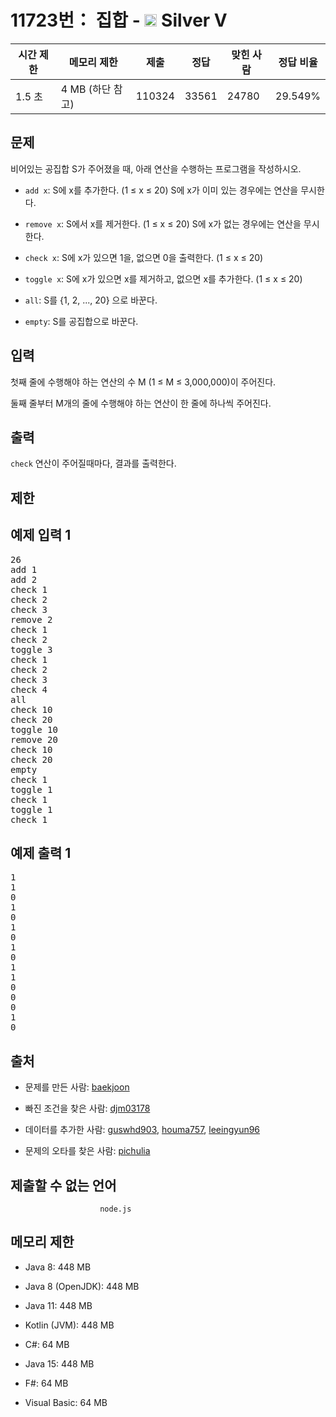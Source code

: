 # 11723번： 집합 - <img src="https://static.solved.ac/tier_small/6.svg" style="height:20px" /> Silver V



| 시간 제한 | 메모리 제한 | 제출 | 정답 | 맞힌 사람 | 정답 비율 |
| --- | --- | --- | --- | --- | --- |
| 1.5 초 | 4 MB (하단 참고) | 110324 | 33561 | 24780 | 29.549% |
## 문제

비어있는 공집합 S가 주어졌을 때, 아래 연산을 수행하는 프로그램을 작성하시오.

- <code>add x</code>: S에 x를 추가한다. (1 ≤ x ≤ 20) S에 x가 이미 있는 경우에는 연산을 무시한다.

- <code>remove x</code>: S에서 x를 제거한다. (1 ≤ x ≤ 20) S에 x가 없는 경우에는 연산을 무시한다.

- <code>check x</code>: S에 x가 있으면 1을, 없으면 0을 출력한다. (1 ≤ x ≤ 20)

- <code>toggle x</code>: S에 x가 있으면 x를 제거하고, 없으면 x를 추가한다. (1 ≤ x ≤ 20)

- <code>all</code>: S를 {1, 2, ..., 20} 으로 바꾼다.

- <code>empty</code>: S를 공집합으로 바꾼다.

## 입력

첫째 줄에 수행해야 하는 연산의 수 M (1 ≤ M ≤ 3,000,000)이 주어진다.

둘째 줄부터 M개의 줄에 수행해야 하는 연산이 한 줄에 하나씩 주어진다.

## 출력

<code>check</code> 연산이 주어질때마다, 결과를 출력한다.

## 제한

## 예제 입력 1

<pre>26
add 1
add 2
check 1
check 2
check 3
remove 2
check 1
check 2
toggle 3
check 1
check 2
check 3
check 4
all
check 10
check 20
toggle 10
remove 20
check 10
check 20
empty
check 1
toggle 1
check 1
toggle 1
check 1
</pre>
## 예제 출력 1

<pre>1
1
0
1
0
1
0
1
0
1
1
0
0
0
1
0
</pre>
## 출처

- 문제를 만든 사람: [baekjoon](/user/baekjoon)

- 빠진 조건을 찾은 사람: [djm03178](/user/djm03178)

- 데이터를 추가한 사람: [guswhd903](/user/guswhd903), [houma757](/user/houma757), [leeingyun96](/user/leeingyun96)

- 문제의 오타를 찾은 사람: [pichulia](/user/pichulia)

## 제출할 수 없는 언어


						node.js					

## 메모리 제한

- Java 8: 448 MB

- Java 8 (OpenJDK): 448 MB

- Java 11: 448 MB

- Kotlin (JVM): 448 MB

- C#: 64 MB

- Java 15: 448 MB

- F#: 64 MB

- Visual Basic: 64 MB